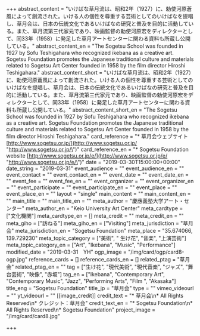 +++
abstract_content = "いけばな草月流は、昭和2年（1927）に、勅使河原蒼風によって創流された。いける人の個性を尊重する芸術としてのいけばなを提唱し、草月会は、日本の伝統文化であるいけばなの研究と普及を目的に活動している。また、草月流第三代家元であり、映画監督の勅使河原宏をディレクターとして、同33年（1958）に発足した草月アートセンターに関わる資料も所蔵し公開している。"
abstract_content_en = "The Sogetsu School was founded in 1927 by Sofu Teshigahara who recognized ikebana as a creative art. Sogetsu Foundation promotes the Japanese traditional culture and materials related to Sogetsu Art Center founded in 1958 by the film director Hiroshi Teshigahara."
abstract_content_short = "いけばな草月流は、昭和2年（1927）に、勅使河原蒼風によって創流された。いける人の個性を尊重する芸術としてのいけばなを提唱し、草月会は、日本の伝統文化であるいけばなの研究と普及を目的に活動している。また、草月流第三代家元であり、映画監督の勅使河原宏をディレクターとして、同33年（1958）に発足した草月アートセンターに関わる資料も所蔵し公開している。"
abstract_content_short_en = "The Sogetsu School was founded in 1927 by Sofu Teshigahara who recognized ikebana as a creative art. Sogetsu Foundation promotes the Japanese traditional culture and materials related to Sogetsu Art Center founded in 1958 by the film director Hiroshi Teshigahara."
card_reference = "* 草月会ウェブサイト [http://www.sogetsu.or.jp/](http://www.sogetsu.or.jp/ \"http://www.sogetsu.or.jp/\")"
card_reference_en = "* Sogetsu Foundation website [http://www.sogetsu.or.jp/e/](http://www.sogetsu.or.jp/e/ \"http://www.sogetsu.or.jp/e/\")"
date = "2019-03-30T15:00:00+00:00"
date_string = "2019-03-31"
event_audience = ""
event_audience_en = ""
event_contact = ""
event_contact_en = ""
event_date = ""
event_date_en = ""
event_fee = ""
event_fee_en = ""
event_organizer = ""
event_organizer_en = ""
event_participate = ""
event_participate_en = ""
event_place = ""
event_place_en = ""
layout = "single"
main_content = ""
main_content_en = ""
main_title = ""
main_title_en = ""
meta_author = "慶應義塾大学アート・センター"
meta_author_en = "Keio University Art Center"
meta_cardtype = ["文化機関"]
meta_cardtype_en = []
meta_credit = ""
meta_credit_en = ""
meta_giho = ["訪ねる"]
meta_giho_en = ["Visiting"]
meta_jurisdiction = "草月会"
meta_jurisdiction_en = "Sogetsu Foundation"
meta_place = "35.674066, 139.729230"
meta_topic_category = ["美術", " 生け花", "音楽", "上演芸術"]
meta_topic_category_en = ["Art", "Ikebana", "Music", "Performance"]
modified_date = "2019-03-31　YH"
ogp_image = "/img/card/ogp/card8-ogp.jpg"
reference_cards = []
reference_cards_en = []
related_ptag = "草月会"
related_ptag_en = ""
tag = ["生け花", "現代美術", "現代音楽", "ジャズ", "舞台芸術", "映像", "赤坂"]
tag_en = ["Ikebana", "Contemporary Art", "Contemporary Music", "Jazz", "Performing Arts", "Film ", "Akasaka"]
title_eng = "Sogetsu Foundation"
title_jp = "草月会"
type = ""
vimeo_videourl = ""
yt_videourl = ""
[[image_credit]]
credit_text = "* 草月会\n* All Rights Reserved\n* クレジット：草月会"
credit_text_en = "* Sogetsu Foundation\n* All Rights Reserved\n* Sogetsu Foundation"
project_image = "/img/card/card8.jpg"

+++
